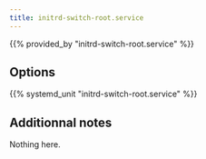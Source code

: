 ```yaml
---
title: initrd-switch-root.service
---
```


{{% provided_by "initrd-switch-root.service" %}}

## Options

{{% systemd_unit "initrd-switch-root.service" %}}

## Additionnal notes

Nothing here.